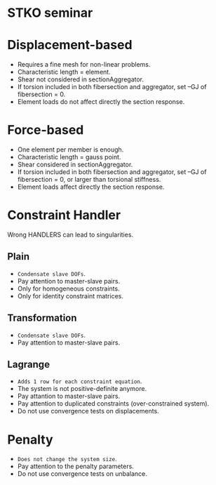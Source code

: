 STKO seminar
====

# Displacement-based
* Requires a fine mesh for non-linear problems.
* Characteristic length = element.
* Shear not considered in sectionAggregator.
* If torsion included in both fibersection and aggregator, set –GJ of fibersection = 0.
* Element loads do not affect directly the section response.

# Force-based
* One element per member is enough.
* Characteristic length = gauss point.
* Shear considered in sectionAggregator.
* If torsion included in both fibersection and aggregator, set –GJ of fibersection = 0, or larger than torsional stiffness.
* Element loads affect directly the section response.

# Constraint Handler
Wrong HANDLERS can lead to singularities.

## Plain
* ```Condensate slave DOFs```.
* Pay attention to master-slave pairs.
* Only for homogeneous constraints.
* Only for identity constraint matrices.

## Transformation
* ```Condensate slave DOFs```.
* Pay attention to master-slave pairs.

## Lagrange
* ```Adds 1 row for each constraint equation```.
* The system is not positive-definite anymore.
* Pay attantion to master-slave pairs.
* Pay attention to duplicated constraints (over-constrained system).
* Do not use convergence tests on displacements.

# Penalty
* ```Does not change the system size```.
* Pay attention to the penalty parameters.
* Do not use convergence tests on unbalance.
